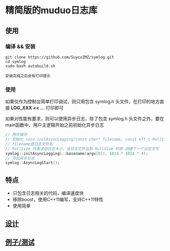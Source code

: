 # 精简版的muduo日志库

## 使用

### 编译 && 安装

    git clone https://github.com/SuycxZMZ/symlog.git
    cd symlog
    sudo bash autobuild.sh

    安装完成之后会有打印提示

### 使用

如果仅作为控制台简单打印调试，则只用包含 symlog.h 头文件，在打印的地方直接 **LOG_XXX << ...** 打印即可

如果对性能有要求，则可以使用异步日志，除了包含 symlog.h 头文件之外，要在main函数中，用户主逻辑开始之前初始化异步日志

```C++
// 两步操作
// 初始化 void initAsyncLogging(const char* filename, const off_t RollSize)，
// filename是日志文件名
// RollSize 代表滚动日志大小，当日志文件达到 RollSize 时即 创建下一个日志文件
symlog::initAsyncLogging(::basename(argv[0]), 1024 * 1024 * 4);
// 开启异步日志
symlog::AsyncLogStart();
```


## 特点

- 只包含日志相关的代码，编译速度快
- 移除boost，使用C++11编写，支持C++11特性
- 使用简单
  
## [设计](https://github.com/SuycxZMZ/tiny-muduo)

## [例子/测试](test/asynclogtest.cc)
